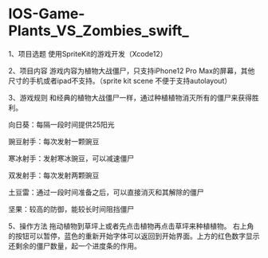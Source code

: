 # IOS-Game-Plants_VS_Zombies_swift_
1、项目选题
使用SpriteKit的游戏开发（Xcode12）

2、项目内容
游戏内容为植物大战僵尸，只支持iPhone12 Pro Max的屏幕，其他尺寸的手机或者ipad不支持。（sprite kit scene 不便于支持autolayout）

3、游戏规则
和经典的植物大战僵尸一样，通过种植植物消灭所有的僵尸来获得胜利。

向日葵：每隔一段时间提供25阳光

豌豆射手：每次发射一颗豌豆

寒冰射手：发射寒冰豌豆，可以减速僵尸

双发射手：每次发射两颗豌豆

土豆雷：通过一段时间准备之后，可以直接消灭和其解除的僵尸

坚果：较高的防御，能较长时间阻挡僵尸

5、操作方法
拖动植物到草坪上或者先点击植物再点击草坪来种植植物。
右上角的按钮可以暂停，蓝色的重新开始字体可以返回到开始界面。上方的红色数字显示还剩余的僵尸数量，起一个进度条的作用。
